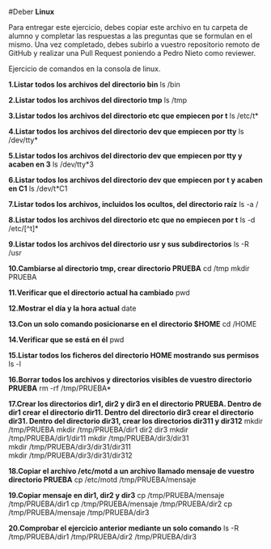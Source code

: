 #Deber **Linux**

Para entregar este ejercicio, debes copiar este archivo en tu carpeta de alumno y completar las respuestas a las preguntas que se formulan en el mismo. Una vez completado, debes subirlo a vuestro repositorio remoto de GitHub y realizar una Pull Request poniendo a Pedro Nieto como reviewer.

Ejercicio de comandos en la consola de linux.

<strong>1.Listar todos los archivos del directorio bin</strong>
ls /bin

<strong>2.Listar todos los archivos del directorio tmp</strong>
ls /tmp

<strong>3.Listar todos los archivos del directorio etc que empiecen por t</strong>
ls /etc/t*

<strong>4.Listar todos los archivos del directorio dev que empiecen por tty</strong>
ls /dev/tty*

<strong>5.Listar todos los archivos del directorio dev que empiecen por tty y acaben en 3</strong>
ls /dev/tty*3

<strong>6.Listar todos los archivos del directorio dev que empiecen por t y acaben en C1</strong>
ls /dev/t*C1

<strong>7.Listar todos los archivos, incluidos los ocultos, del directorio raíz</strong>
ls -a /

<strong>8.Listar todos los archivos del directorio etc que no empiecen por t</strong>
ls -d /etc/[^t]*

<strong>9.Listar todos los archivos del directorio usr y sus subdirectorios</strong>
ls -R /usr

<strong>10.Cambiarse al directorio tmp, crear directorio PRUEBA</strong>
cd /tmp
mkdir PRUEBA

<strong>11.Verificar que el directorio actual ha cambiado</strong>
pwd

<strong>12.Mostrar el día y la hora actual</strong>
date

<strong>13.Con un solo comando posicionarse en el directorio $HOME</strong>
cd /HOME

<strong>14.Verificar que se está en él</strong>
pwd

<strong>15.Listar todos los ficheros del directorio HOME mostrando sus permisos</strong>
ls -l

<strong>16.Borrar todos los archivos y directorios visibles de vuestro directorio PRUEBA</strong>
rm -rf /tmp/PRUEBA*

<strong>17.Crear los directorios dir1, dir2 y dir3 en el directorio PRUEBA. Dentro de dir1 crear el directorio dir11. Dentro del directorio dir3 crear el directorio dir31. Dentro del directorio dir31, crear los directorios dir311 y dir312</strong>
mkdir /tmp/PRUEBA
mkdir /tmp/PRUEBA/dir1 dir2 dir3
mkdir /tmp/PRUEBA/dir1/dir11 
mkdir /tmp/PRUEBA/dir3/dir31    
mkdir /tmp/PRUEBA/dir3/dir31/dir311   
mkdir /tmp/PRUEBA/dir3/dir31/dir312      

<strong>18.Copiar el archivo /etc/motd a un archivo llamado mensaje de vuestro directorio PRUEBA</strong>
cp /etc/motd /tmp/PRUEBA/mensaje

<strong>19.Copiar mensaje en dir1, dir2 y dir3</strong>
cp /tmp/PRUEBA/mensaje /tmp/PRUEBA/dir1
cp /tmp/PRUEBA/mensaje /tmp/PRUEBA/dir2
cp /tmp/PRUEBA/mensaje /tmp/PRUEBA/dir3

<strong>20.Comprobar el ejercicio anterior mediante un solo comando</strong>
ls -R /tmp/PRUEBA/dir1 /tmp/PRUEBA/dir2 /tmp/PRUEBA/dir3